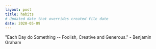 ```yaml
---
layout: post
title: habits
# Updated date that overrides created file date
date: 2020-05-09
---
```


"Each Day do Something -- Foolish, Creative and Generous." - Benjamin Graham
